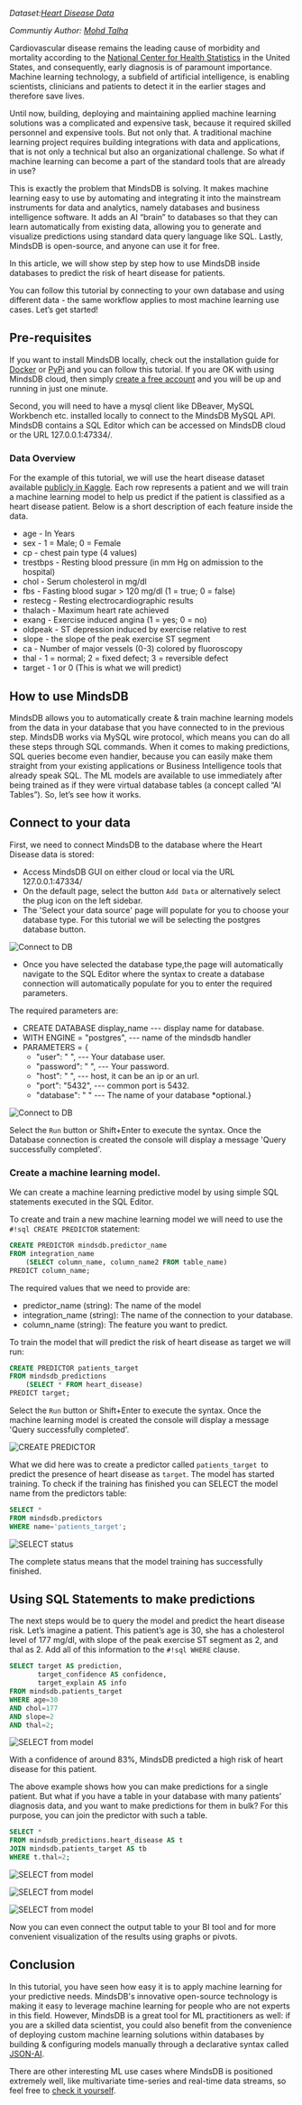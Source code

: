 *Dataset:[Heart Disease Data](https://www.kaggle.com/c/heart-disease-uci/data)*

*Communtiy Author: [Mohd Talha](https://github.com/taltrums)*

Cardiovascular disease remains the leading cause of morbidity and mortality according to the [National Center for Health Statistics](https://www.cdc.gov/nchs/products/databriefs/db328.htm) in the United States, and consequently, early diagnosis is of paramount importance. Machine learning technology, a subfield of artificial intelligence, is enabling scientists, clinicians and patients to detect it in the earlier stages and therefore save lives.
 
Until now, building, deploying and maintaining applied machine learning solutions was a complicated and expensive task, because it required skilled personnel and expensive tools. But not only that. A traditional machine learning project requires building integrations with data and applications, that is not only a technical but also an organizational challenge. So what if machine learning can become a part of the standard tools that are already in use?
 
This is exactly the problem that MindsDB is solving. It makes machine learning easy to use by automating and integrating it into the mainstream instruments for data and analytics, namely databases and business intelligence software. It adds an AI “brain” to databases so that they can learn automatically from existing data, allowing you to generate and visualize predictions using standard data query language like SQL. Lastly, MindsDB is open-source, and anyone can use it for free.
 
In this article, we will show step by step how to use MindsDB inside databases to predict the risk of heart disease for patients. 
 
You can follow this tutorial by connecting to your own database and using different data - the same workflow applies to most machine learning use cases. Let’s get started!

## Pre-requisites

If you want to install MindsDB locally, check out the installation guide for [Docker](https://docs.mindsdb.com/setup/self-hosted/docker/) or [PyPi](https://docs.mindsdb.com/setup/self-hosted/pip/windows/) and you can follow this tutorial.
If you are OK with using MindsDB cloud, then simply [create a free account](https://cloud.mindsdb.com/signup) and you will be up and running in just one minute. 
 
Second, you will need to have a mysql client like DBeaver, MySQL Workbench etc. installed locally to connect to the MindsDB MySQL API. MindsDB contains a SQL Editor which can be accessed on MindsDB cloud or the URL 127.0.0.1:47334/.

### Data Overview

For the example of this tutorial, we will use the heart disease dataset available [publicly in Kaggle](https://www.kaggle.com/c/heart-disease-uci/data). Each row represents a patient and we will train a machine learning model to help us predict if the patient is classified as a heart disease patient. Below is a short description of each feature inside the data.

* age - In Years
* sex - 1 = Male; 0 = Female
* cp - chest pain type (4 values)
* trestbps - Resting blood pressure (in mm Hg on admission to the hospital)
* chol - Serum cholesterol in mg/dl
* fbs - Fasting blood sugar > 120 mg/dl (1 = true; 0 = false)
* restecg - Resting electrocardiographic results
* thalach - Maximum heart rate achieved
* exang - Exercise induced angina (1 = yes; 0 = no)
* oldpeak - ST depression induced by exercise relative to rest
* slope - the slope of the peak exercise ST segment
* ca - Number of major vessels (0-3) colored by fluoroscopy
* thal - 1 = normal; 2 = fixed defect; 3 = reversible defect
* target - 1 or 0 (This is what we will predict)

## How to use MindsDB

MindsDB allows you to automatically create & train machine learning models from the data in your database that you have connected to in the previous step. MindsDB works via MySQL wire protocol, which means you can do all these steps through SQL commands. When it comes to making predictions, SQL queries become even handier, because you can easily make them straight from your existing applications or Business Intelligence tools that already speak SQL. The ML models are available to use immediately after being trained as if they were virtual database tables (a concept called “AI Tables”). 
So, let’s see how it works.

## Connect to your data

First, we need to connect MindsDB to the database where the Heart Disease data is stored:
- Access MindsDB GUI on either cloud or local via the URL 127.0.0.1:47334/
- On the default page, select the button `Add Data` or alternatively select the plug icon on the left sidebar.
- The 'Select your data source' page will populate for you to choose your database type. For this tutorial we will be selecting the postgres database button.

![Connect to DB](/assets/sql/tutorials/heart-disease/database.png)

- Once you have selected the database type,the page will automatically navigate to the SQL Editor where the syntax to create a database connection will automatically populate for you to enter the required parameters.


The required parameters are:

- CREATE DATABASE display_name  --- display name for database. 
- WITH ENGINE = "postgres",     --- name of the mindsdb handler 
- PARAMETERS = {
    - "user": " ",              --- Your database user.
    - "password": " ",          --- Your password.
    - "host": " ",              --- host, it can be an ip or an url. 
    - "port": "5432",           --- common port is 5432.
    - "database": " "           --- The name of your database *optional.}

![Connect to DB](/assets/sql/tutorials/heart-disease/dbintegration.png)

Select the `Run` button or Shift+Enter to execute the syntax. Once the Database connection is created the console will display a message 'Query successfully completed'.
 
### Create a machine learning model.

We can create a machine learning predictive model by using simple SQL statements executed in the SQL Editor.

To create and train a new machine learning model we will need to use the `#!sql CREATE PREDICTOR` statement:

```sql
CREATE PREDICTOR mindsdb.predictor_name
FROM integration_name
    (SELECT column_name, column_name2 FROM table_name)
PREDICT column_name;
```

The required values that we need to provide are:

- predictor_name (string): The name of the model
- integration_name (string): The name of the connection to your database.
- column_name (string): The feature you want to predict.

To train the model that will predict the risk of heart disease as target we will run:

```sql
CREATE PREDICTOR patients_target
FROM mindsdb_predictions
    (SELECT * FROM heart_disease)
PREDICT target;
```

Select the `Run` button or Shift+Enter to execute the syntax. Once the machine learning model is created the console will display a message 'Query successfully completed'.
	
![CREATE PREDICTOR](/assets/sql/tutorials/heart-disease/create.png)

What we did here was to create a predictor called `patients_target `to predict the presence of heart disease as `target`. The model has started training. To check if the training has finished you can SELECT the model name from the predictors table:

```sql
SELECT *
FROM mindsdb.predictors
WHERE name='patients_target';
```

![SELECT status](/assets/sql/tutorials/heart-disease/selectpredictor.png)

The complete status means that the model training has successfully finished.
 
## Using SQL Statements to make predictions

The next steps would be to query the model and predict the heart disease risk. Let’s imagine a patient. This patient’s age is 30, she has a cholesterol level of 177 mg/dl, with slope of the peak exercise ST segment as 2, and thal as 2. Add all of this information to the `#!sql WHERE` clause.

```sql
SELECT target AS prediction,
       target_confidence AS confidence,
       target_explain AS info
FROM mindsdb.patients_target
WHERE age=30
AND chol=177
AND slope=2
AND thal=2;
```

![SELECT from model](/assets/sql/tutorials/heart-disease/1prediction.png)

With a confidence of around 83%, MindsDB predicted a high risk of heart disease for this patient.
 
The above example shows how you can make predictions for a single patient. But what if you have a table in your database with many patients’ diagnosis data, and you want to make predictions for them in bulk?
For this purpose, you can join the predictor with such a table.
 
```sql
SELECT *
FROM mindsdb_predictions.heart_disease AS t
JOIN mindsdb.patients_target AS tb
WHERE t.thal=2;
```

![SELECT from model](/assets/sql/tutorials/heart-disease/2ndprediction.png)

![SELECT from model](/assets/sql/tutorials/heart-disease/2.1prediction.png)

![SELECT from model](/assets/sql/tutorials/heart-disease/3rdprediction.png)

Now you can even connect the output table to your BI tool and for more convenient visualization of the results using graphs or pivots.
 
## Conclusion
In this tutorial, you have seen how easy it is to apply machine learning for your predictive needs. MindsDB's innovative open-source technology is making it easy to leverage machine learning for people who are not experts in this field. However, MindsDB is a great tool for ML practitioners as well: if you are a skilled data scientist, you could also benefit from the convenience of deploying custom machine learning solutions within databases by building & configuring models manually through a declarative syntax called [JSON-AI](https://mindsdb.com/JSON-AI).
 
There are other interesting ML use cases where MindsDB is positioned extremely well, like multivariate time-series and real-time data streams, so feel free to [check it yourself](https://mindsdb.com/machine-learning-use-cases/).
